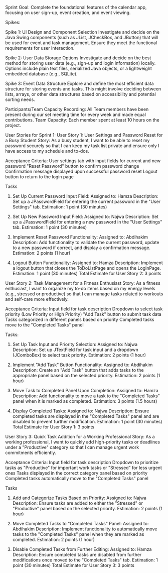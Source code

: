 Sprint Goal:
Complete the foundational features of the calendar app, focusing on user sign-up, event creation, and event viewing. 

Spikes:

Spike 1: UI Design and Component Selection
Investigate and decide on the Java Swing components (such as JList, JCheckBox, and JButton) that will be used for event and task management. Ensure they meet the functional requirements for user interaction.

Spike 2: User Data Storage Options
Investigate and decide on the best method for storing user data (e.g., sign-up and login information) locally. Options include plain text files, serialized Java objects, or a lightweight embedded database (e.g., SQLite).

Spike 3: Event Data Structure
Explore and define the most efficient data structure for storing events and tasks. This might involve deciding between lists, arrays, or other data structures based on accessibility and potential sorting needs.

Participants/Team Capacity Recording:
All Team members have been present during our set meeting time for every week and made equal contributions. 
Team Capacity: Each member spent at least 10 hours on the project. 

User Stories for Sprint 1:
User Story 1: User Settings and Password Reset for a Busy Student
Story: As a busy student, I want to be able to reset my password securely so that I can keep my task list private and ensure only I have access to my schedule and to-dos.

Acceptance Criteria:
User settings tab with input fields for current and new password
"Reset Password" button to confirm password change
Confirmation message displayed upon successful password reset
Logout button to return to the login page

Tasks
1. Set Up Current Password Input Field:
Assigned to: Hamza
Description: Set up a JPasswordField for entering the current password in the "User Settings" tab.
Estimation: 1 point (30 minutes)

2. Set Up New Password Input Field:
Assigned to: Najwa
Description: Set up a JPasswordField for entering a new password in the "User Settings" tab.
Estimation: 1 point (30 minutes)

3. Implement Reset Password Functionality:
Assigned to: Abdihakim
Description: Add functionality to validate the current password, update to a new password if correct, and display a confirmation message.
Estimation: 2 points (1 hour)

4. Logout Button Functionality:
Assigned to: Hamza
Description: Implement a logout button that closes the ToDoListPage and opens the LoginPage.
Estimation: 1 point (30 minutes)
Total Estimate for User Story 2: 3 points

User Story 2: Task Management for a Fitness Enthusiast
Story: As a fitness enthusiast, I want to organize my to-do items based on my energy levels (e.g., stressed or productive) so that I can manage tasks related to workouts and self-care more effectively.

Acceptance Criteria:
Input field for task description
Dropdown to select task priority (Low Priority or High Priority)
"Add Task" button to submit task data
Tasks categorized in different panels based on priority
Completed tasks move to the "Completed Tasks" panel

Tasks:
1. Set Up Task Input and Priority Selection:
Assigned to: Najwa
Description: Set up JTextField for task input and a dropdown (JComboBox) to select task priority.
Estimation: 2 points (1 hour)

2. Implement "Add Task" Button Functionality:
Assigned to: Abdihakim
Description: Create an "Add Task" button that adds tasks to the appropriate panel based on the selected priority.
Estimation: 2 points (1 hour)

3. Move Task to Completed Panel Upon Completion:
Assigned to: Hamza
Description: Add functionality to move a task to the "Completed Tasks" panel when it is marked as completed.
Estimation: 3 points (1.5 hours)

4. Display Completed Tasks:
Assigned to: Najwa
Description: Ensure completed tasks are displayed in the "Completed Tasks" panel and are disabled to prevent further modification.
Estimation: 1 point (30 minutes)
Total Estimate for User Story 1: 3 points



User Story 3: Quick Task Addition for a Working Professional
Story: As a working professional, I want to quickly add high-priority tasks or deadlines under a "Productive" category so that I can manage urgent work commitments efficiently.

Acceptance Criteria:
Input field for task description
Dropdown to prioritize tasks as "Productive" for important work tasks or "Stressed" for less urgent ones
Tasks displayed in the correct category panel based on priority
Completed tasks automatically move to the "Completed Tasks" panel

Tasks

1. Add and Categorize Tasks Based on Priority:
Assigned to: Najwa
Description: Ensure tasks are added to either the "Stressed" or "Productive" panel based on the selected priority.
Estimation: 2 points (1 hour)

2. Move Completed Tasks to "Completed Tasks" Panel:
Assigned to: Abdihakim
Description: Implement functionality to automatically move tasks to the "Completed Tasks" panel when they are marked as completed.
Estimation: 2 points (1 hour)

3. Disable Completed Tasks from Further Editing:
Assigned to: Hamza
Description: Ensure completed tasks are disabled from further modifications once moved to the "Completed Tasks" tab.
Estimation: 1 point (30 minutes)
Total Estimate for User Story 3: 3 points

